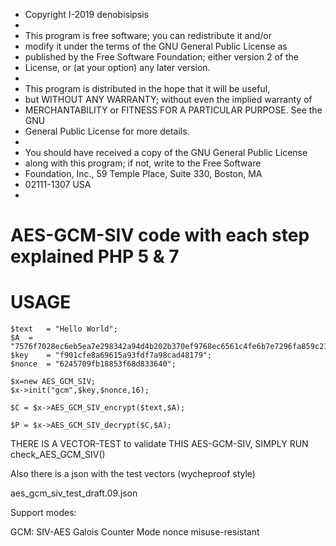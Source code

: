 *  Copyright I-2019 denobisipsis
*
*  This program is free software; you can redistribute it and/or
*  modify it under the terms of the GNU General Public License as
*  published by the Free Software Foundation; either version 2 of the
*  License, or (at your option) any later version.
*
*  This program is distributed in the hope that it will be useful,
*  but WITHOUT ANY WARRANTY; without even the implied warranty of
*  MERCHANTABILITY or FITNESS FOR A PARTICULAR PURPOSE.  See the GNU
*  General Public License for more details.
*
*  You should have received a copy of the GNU General Public License
*  along with this program; if not, write to the Free Software
*  Foundation, Inc., 59 Temple Place, Suite 330, Boston, MA
*  02111-1307 USA
*
# AES-GCM-SIV code with each step explained PHP 5 & 7

# USAGE 

	$text	= "Hello World";
	$A	= "7576f7028ec6eb5ea7e298342a94d4b202b370ef9768ec6561c4fe6b7e7296fa859c21";
	$key	= "f901cfe8a69615a93fdf7a98cad48179";
	$nonce	= "6245709fb18853f68d833640";
	
	$x=new AES_GCM_SIV;				
	$x->init("gcm",$key,$nonce,16);
	
	$C = $x->AES_GCM_SIV_encrypt($text,$A);
	
	$P = $x->AES_GCM_SIV_decrypt($C,$A);

THERE IS A VECTOR-TEST to validate THIS AES-GCM-SIV, SIMPLY RUN check_AES_GCM_SIV()

Also there is a json with the test vectors (wycheproof style)

aes_gcm_siv_test_draft.09.json

Support modes:

GCM: SIV-AES Galois Counter Mode nonce misuse-resistant
